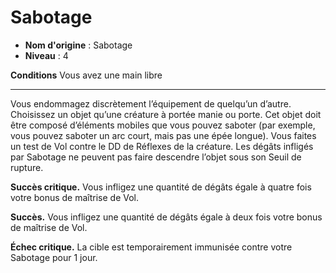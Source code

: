 # Sabotage

 * **Nom d'origine** : Sabotage
 * **Niveau** : 4


<p><strong>Conditions</strong> Vous avez une main libre</p>
<hr>
<p>Vous endommagez discrètement l’équipement de quelqu’un d’autre. Choisissez un objet qu’une créature à portée manie ou porte. Cet objet doit être composé d’éléments mobiles que vous pouvez saboter (par exemple, vous pouvez saboter un arc court, mais pas une épée longue). Vous faites un test de Vol contre le DD de Réflexes de la créature. Les dégâts infligés par Sabotage ne peuvent pas faire descendre l’objet sous son Seuil de rupture.</p>
<p><strong>Succès critique.</strong> Vous infligez une quantité de dégâts égale à quatre fois votre bonus de maîtrise de Vol.</p>
<p><strong>Succès.</strong> Vous infligez une quantité de dégâts égale à deux fois votre bonus de maîtrise de Vol.</p>
<p><strong>Échec critique.</strong> La cible est temporairement immunisée contre votre Sabotage pour 1 jour.</p>